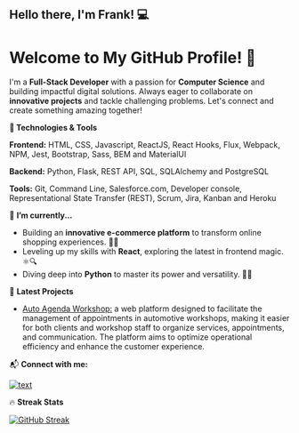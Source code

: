 ## Hello there, I'm Frank! 💻

# Welcome to My GitHub Profile! 👋

I'm a **Full-Stack Developer** with a passion for **Computer Science** and building impactful digital solutions. Always eager to collaborate on **innovative projects** and tackle challenging problems. Let's connect and create something amazing together!

**🚀 Technologies & Tools**

**Frontend:**
HTML, CSS, Javascript, ReactJS, React Hooks, Flux, Webpack, NPM, Jest, Bootstrap, Sass, BEM and MaterialUI

**Backend:** Python, Flask, REST API, SQL, SQLAlchemy and PostgreSQL

**Tools:** Git, Command Line, Salesforce.com, Developer console, Representational State Transfer (REST), Scrum, Jira, Kanban and Heroku 

🌱 **I’m currently...**

- Building an **innovative e-commerce platform** to transform online shopping experiences. 🛒✨
- Leveling up my skills with **React**, exploring the latest in frontend magic. ⚛️🔍
- Diving deep into **Python** to master its power and versatility. 🐍🔧

🌟 **Latest Projects**

- [Auto Agenda Workshop:](https://github.com/frankspaceyhelder/Auto-Agenda-Workshop) a web platform designed to facilitate the management of appointments in automotive workshops, making it easier for both clients and workshop staff to organize services, appointments, and communication. The platform aims to optimize operational efficiency and enhance the customer experience.

📬 **Connect with me:**

[![text](https://img.shields.io/badge/LinkedIn-0077B5?style=for-the-badge&logo=linkedin&logoColor=white)](https://www.linkedin.com/in/frankspaceyhelder)


🔥 **Streak Stats**

[![GitHub Streak](https://streak-stats.demolab.com?user=frankspaceyhelder)](https://git.io/streak-stats)
